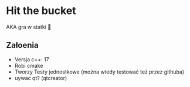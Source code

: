# Hit the bucket

AKA gra w statki 🚤

## Załoenia

- Versja c++: 17
- Robi cmake
- Tworzy Testy jednostkowe (można wtedy testować też przez githuba)
- uywac qt? (qtcreator)

